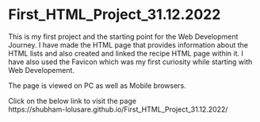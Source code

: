 # First_HTML_Project_31.12.2022
<p>This is my first project and the starting point for the Web Development Journey.
I have made the HTML page that provides information about the HTML lists and also created and linked the recipe HTML page within it.
I have also used the Favicon which was my first curiosity while starting with Web Developement.</p>
<p>The page is viewed on PC as well as Mobile browsers.</p>
<p>Click on the below link to visit the page<br>
https://shubham-lolusare.github.io/First_HTML_Project_31.12.2022/
